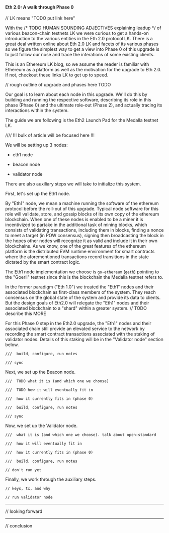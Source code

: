 #### Eth 2.0: A walk through Phase 0

// LK means "TODO put link here"

With the /* TODO HUMAN SOUNDING ADJECTIVES explaining leadup */ of various beacon-chain testnets LK we were curious to get a hands-on introduction to the various entities in the Eth 2.0 protocol LK. There is a great deal written online about Eth 2.0 LK and facets of its various phases so we figure the simplest way to get a view into Phase 0 of this upgrade is to just follow our nose and trace the interations of some existing clients. 

This is an Ethereum LK blog, so we assume the reader is familiar with Ethereum as a platform as well as the motivation for the upgrade to Eth 2.0. If not, checkout these links LK to get up to speed.

// rough outline of upgrade and phases here TODO

Our goal is to learn about each node in this upgrade. We'll do this by building and running the respective software, describing its role in this phase (Phase 0) and the ultimate role-out (Phase 2), and actually tracing its interactions within the system.

The guide we are following is the Eth2 Launch Pad for the Medalla testnet LK.

//// !!! bulk of article will be focused here !!!

We will be setting up 3 nodes:

- eth1 node

- beacon node

- validator node

There are also auxiliary steps we will take to initialize this system. 

First, let's set up the Eth1 node.

By "Eth1" node, we mean a machine running the software of the ethereum protocol before the roll-out of this upgrade. Typical node software for this role will validate, store, and gossip blocks of its own copy of the ethereum blockchain. When one of these nodes is enabled to be a miner it is incentivized to partake in the additional task of mining blocks, which consists of validating transactions, including them in blocks, finding a nonce to meet a target (in POW consensus), signing then broadcasting the block in the hopes other nodes will recognize it as valid and include it in their own blockchains. As we know, one of the great features of the ethereum platform is the distributed EVM runtime environment for smart contracts where the aforementioned transactions record transitions in the state dictated by the smart contract logic.

The Eth1 node implementation we choose is `go-ethereum` (`geth`) pointing to the "Goerli" testnet since this is the blockchain the Medalla testnet refers to. 

In the former paradigm ("Eth 1.0") we treated the "Eth1" nodes and their associated blockchain as first-class members of the system. They reach consensus on the global state of the system and provide its data to clients. But the design goals of Eth2.0 will relegate the "Eth1" nodes and their associated blockchain to a "shard" within a greater system. // TODO describe this MORE

For this Phase 0 step in the Eth2.0 upgrade, the "Eth1" nodes and their associated chain still provide an elevated service to the network by recording the smart contract transactions associated with the staking of validator nodes. Details of this staking will be in the "Validator node" section below. 

	///  build, configure, run notes

	/// sync

Next, we set up the Beacon node.

	///  TODO what it is (and which one we choose)

	///  TODO how it will eventually fit in

	///  how it currently fits in (phase 0)

	///  build, configure, run notes

	/// sync


Now, we set up the Validator node.

	///  what it is (and which one we choose). talk about open-standard

	///  how it will eventually fit in

	///  how it currently fits in (phase 0)

	///  build, configure, run notes

	// don't run yet

Finally, we work through the auxiliary steps.
 
	// keys, tx, and why

	// run validator node

---

// looking forward

---

// conclusion

